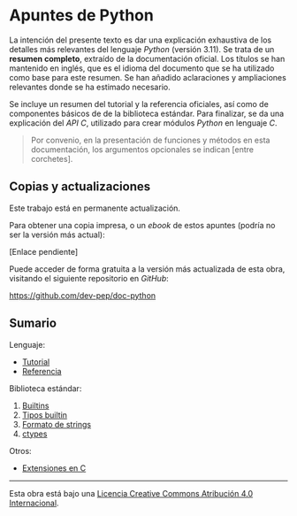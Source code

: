 # Apuntes de Python

La intención del presente texto es dar una explicación exhaustiva de los detalles más relevantes del lenguaje *Python* (versión 3.11). Se trata de un **resumen completo**, extraído de la documentación oficial. Los títulos se han mantenido en inglés, que es el idioma del documento que se ha utilizado como base para este resumen. Se han añadido aclaraciones y ampliaciones relevantes donde se ha estimado necesario.

Se incluye un resumen del tutorial y la referencia oficiales, así como de componentes básicos de de la biblioteca estándar. Para finalizar, se da una explicación del *API C*, utilizado para crear módulos *Python* en lenguaje *C*.

> Por convenio, en la presentación de funciones y métodos en esta documentación, los argumentos opcionales se indican [entre corchetes].

## Copias y actualizaciones

Este trabajo está en permanente actualización.

Para obtener una copia impresa, o un *ebook* de estos apuntes (podría no ser la versión más actual):

[Enlace pendiente]

Puede acceder de forma gratuita a la versión más actualizada de esta obra, visitando el siguiente repositorio en *GitHub*:

<https://github.com/dev-pep/doc-python>

## Sumario

Lenguaje:

- [Tutorial](capitulos/tutorial.md)
- [Referencia](capitulos/referencia.md)

Biblioteca estándar:

1. [Builtins](capitulos/libstd-builtins.md)
1. [Tipos builtin](capitulos/libstd-tipos-builtin.md)
1. [Formato de strings](capitulos/libstd-formato.md)
1. [ctypes](capitulos/libstd-ctypes.md)

Otros:

- [Extensiones en C](capitulos/extensiones-c.md)

---

Esta obra está bajo una
[Licencia Creative Commons Atribución 4.0 Internacional](https://creativecommons.org/licenses/by/4.0/deed.es).
